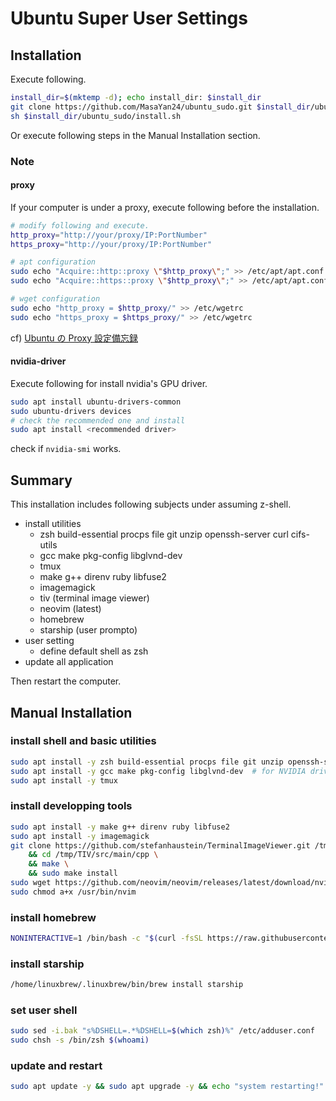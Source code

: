 # Ubuntu Super User Settings

## Installation
Execute following.
```sh
install_dir=$(mktemp -d); echo install_dir: $install_dir
git clone https://github.com/MasaYan24/ubuntu_sudo.git $install_dir/ubuntu_sudo
sh $install_dir/ubuntu_sudo/install.sh
```

Or execute following steps in the Manual Installation section.

### Note

#### proxy
If your computer is under a proxy, execute following before the installation.
```sh
# modify following and execute.
http_proxy="http://your/proxy/IP:PortNumber"
https_proxy="http://your/proxy/IP:PortNumber"
```

```sh
# apt configuration
sudo echo "Acquire::http::proxy \"$http_proxy\";" >> /etc/apt/apt.conf
sudo echo "Acquire::https::proxy \"$http_proxy\";" >> /etc/apt/apt.conf

# wget configuration
sudo echo "http_proxy = $http_proxy/" >> /etc/wgetrc
sudo echo "https_proxy = $https_proxy/" >> /etc/wgetrc
```

cf) [Ubuntu の Proxy 設定備忘録](https://qiita.com/daichi-ishida/items/b77c151067427806ede5)

#### nvidia-driver
Execute following for install nvidia's GPU driver.
```sh
sudo apt install ubuntu-drivers-common
sudo ubuntu-drivers devices
# check the recommended one and install
sudo apt install <recommended driver>
```
check if `nvidia-smi` works.

## Summary

This installation includes following subjects under assuming z-shell.

- install utilities
   - zsh build-essential procps file git unzip openssh-server curl cifs-utils
   - gcc make pkg-config libglvnd-dev
   - tmux
   - make g++ direnv ruby libfuse2
   - imagemagick
   - tiv (terminal image viewer)
   - neovim (latest)
   - homebrew
   - starship (user prompto)
- user setting
   - define default shell as zsh
- update all application

Then restart the computer.

## Manual Installation

### install shell and basic utilities
```sh
sudo apt install -y zsh build-essential procps file git unzip openssh-server curl cifs-utils
sudo apt install -y gcc make pkg-config libglvnd-dev  # for NVIDIA driver
sudo apt install -y tmux
```

### install developping tools
```sh
sudo apt install -y make g++ direnv ruby libfuse2
sudo apt install -y imagemagick
git clone https://github.com/stefanhaustein/TerminalImageViewer.git /tmp/TIV \
    && cd /tmp/TIV/src/main/cpp \
    && make \
    && sudo make install
sudo wget https://github.com/neovim/neovim/releases/latest/download/nvim.appimage -O /usr/bin/nvim
sudo chmod a+x /usr/bin/nvim
```

### install homebrew
```sh
NONINTERACTIVE=1 /bin/bash -c "$(curl -fsSL https://raw.githubusercontent.com/Homebrew/install/HEAD/install.sh)"
```

### install starship
```sh
/home/linuxbrew/.linuxbrew/bin/brew install starship
```

### set user shell
```sh
sudo sed -i.bak "s%DSHELL=.*%DSHELL=$(which zsh)%" /etc/adduser.conf
sudo chsh -s /bin/zsh $(whoami)
```

### update and restart
```sh
sudo apt update -y && sudo apt upgrade -y && echo "system restarting!" && sudo reboot
```
